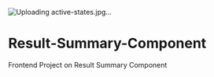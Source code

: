 ![Uploading active-states.jpg…]()
# Result-Summary-Component
Frontend Project on Result Summary Component
